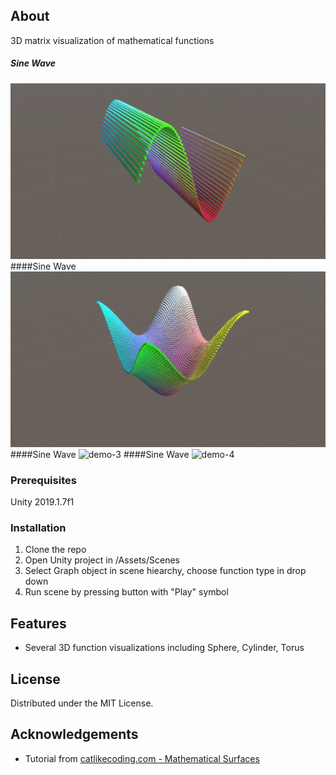 ## About

3D matrix visualization of mathematical functions

##### Sine Wave
![demo-1]
####Sine Wave
![demo-2]
####Sine Wave
![demo-3]
####Sine Wave
![demo-4]

### Prerequisites

Unity 2019.1.7f1

### Installation
 
1. Clone the repo
2. Open Unity project in /Assets/Scenes
3. Select Graph object in scene hiearchy, choose function type in drop down
4. Run scene by pressing button with "Play" symbol

## Features

* Several 3D function visualizations including Sphere, Cylinder, Torus
<!--
#### Major Unimplemented Features -->

<!-- * Multiplayer -->

## License

Distributed under the MIT License.

## Acknowledgements

* Tutorial from [catlikecoding.com - Mathematical Surfaces](https://catlikecoding.com/unity/tutorials/basics/mathematical-surfaces/)

<!-- Content -->
[demo-1]: /0_Demo/3d_sine_wave.gif
[demo-2]: /0_Demo/3d_sine_wave_2.gif
[demo-3]: /0_Demo/3d_sine_wave_3.gif
[demo-4]: /0_Demo/3d_sine_wave_4.gif
